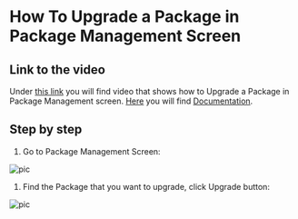 
# How To Upgrade a Package in Package Management Screen

## Link to the video

Under [this link](https://profitbasedocs.blob.core.windows.net/videos/Package%20Management.mp4) you will find video that shows how to Upgrade a Package in Package Management screen. [Here](../../package/upgrade-package/production-upgrade.md) you will find [Documentation](../../package/upgrade-package/production-upgrade.md).
<br/>


## Step by step


1. Go to Package Management Screen:

![pic](https://profitbasedocs.blob.core.windows.net/images/HTpackMen%20(1).png)

1. Find the Package that you want to upgrade, click Upgrade button:

![pic](https://profitbasedocs.blob.core.windows.net/images/HTpackMen%20(2).png)


